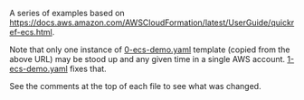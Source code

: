A series of examples based on https://docs.aws.amazon.com/AWSCloudFormation/latest/UserGuide/quickref-ecs.html.

Note that only one instance of [0-ecs-demo.yaml](./ecs-demp.yaml) template (copied from the above URL) may be stood up and any given time in a single AWS account. [1-ecs-demo.yaml](./1-ecs-demo.yaml) fixes that.

See the comments at the top of each file to see what was changed.
